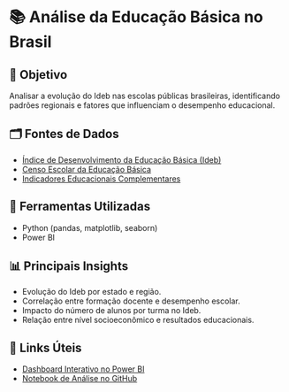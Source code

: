# 📚 Análise da Educação Básica no Brasil

## 🎯 Objetivo
Analisar a evolução do Ideb nas escolas públicas brasileiras, identificando padrões regionais e fatores que influenciam o desempenho educacional.

## 🗂️ Fontes de Dados
- [Índice de Desenvolvimento da Educação Básica (Ideb)](https://dados.gov.br/dados/conjuntos-dados/inep-indicador-educacional-da-educacao-basica-indice-de-desenvolvimento-da-educacao-basica-ideb)
- [Censo Escolar da Educação Básica](https://dados.gov.br/dados/conjuntos-dados/microdados-do-censo-escolar)
- [Indicadores Educacionais Complementares](https://www.gov.br/inep/pt-br/acesso-a-informacao/dados-abertos/indicadores-educacionais)

## 🧰 Ferramentas Utilizadas
- Python (pandas, matplotlib, seaborn)
- Power BI

## 📊 Principais Insights
- Evolução do Ideb por estado e região.
- Correlação entre formação docente e desempenho escolar.
- Impacto do número de alunos por turma no Ideb.
- Relação entre nível socioeconômico e resultados educacionais.

## 📎 Links Úteis
- [Dashboard Interativo no Power BI](#)
- [Notebook de Análise no GitHub](#)